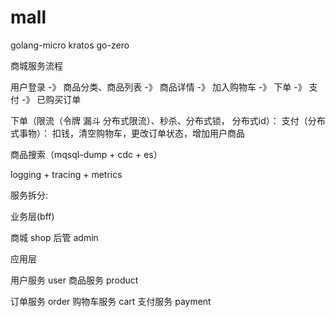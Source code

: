 # mall
golang-micro kratos go-zero


商城服务流程

用户登录 -》 商品分类、商品列表 -》 商品详情 -》 加入购物车 -》 下单 -》 支付 -》 已购买订单


下单（限流（令牌 漏斗 分布式限流）、秒杀、分布式锁， 分布式id）：
支付（分布式事物）： 扣钱，清空购物车，更改订单状态，增加用户商品

商品搜索（mqsql-dump + cdc + es）

logging + tracing + metrics



服务拆分:

业务层(bff)

商城 shop
后管 admin


应用层

用户服务        user
商品服务        product

订单服务        order
购物车服务      cart
支付服务        payment
